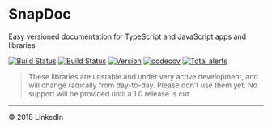 # SnapDoc

Easy versioned documentation for TypeScript and JavaScript apps and libraries

[![Build Status](https://travis-ci.org/snap-doc/snap-doc.svg?branch=master)](https://travis-ci.org/snap-doc/snap-doc)
[![Build Status](https://dev.azure.com/snap-doc/snap-doc/_apis/build/status/snap-doc.snap-doc)](https://dev.azure.com/snap-doc/snap-doc/_build/latest?definitionId=1)
[![Version](https://img.shields.io/npm/v/snap-doc.svg)](https://www.npmjs.com/package/snap-doc)
[![codecov](https://codecov.io/gh/snap-doc/snap-doc/branch/master/graph/badge.svg)](https://codecov.io/gh/snap-doc/snap-doc)
[![Total alerts](https://img.shields.io/lgtm/alerts/g/snap-doc/snap-doc.svg?logo=lgtm&logoWidth=18)](https://lgtm.com/projects/g/snap-doc/snap-doc/alerts/)

> These libraries are unstable and under very active development, and will change radically from day-to-day. Please don't use them yet. No support will be provided until a 1.0 release is cut

---

© 2018 LinkedIn
